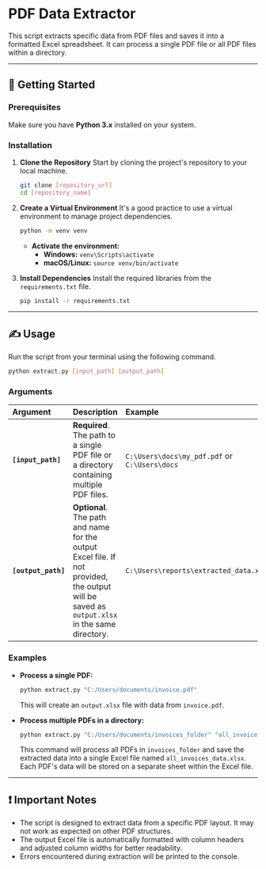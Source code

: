 # PDF Data Extractor

This script extracts specific data from PDF files and saves it into a formatted Excel spreadsheet. It can process a single PDF file or all PDF files within a directory.

-----

## 🚀 Getting Started

### Prerequisites

Make sure you have **Python 3.x** installed on your system.

### Installation

1.  **Clone the Repository**
    Start by cloning the project's repository to your local machine.

    ```bash
    git clone [repository_url]
    cd [repository_name]
    ```

2.  **Create a Virtual Environment**
    It's a good practice to use a virtual environment to manage project dependencies.

    ```bash
    python -m venv venv
    ```

      - **Activate the environment:**
          - **Windows:** `venv\Scripts\activate`
          - **macOS/Linux:** `source venv/bin/activate`

3.  **Install Dependencies**
    Install the required libraries from the `requirements.txt` file.

    ```bash
    pip install -r requirements.txt
    ```

-----

## ✍️ Usage

Run the script from your terminal using the following command.

```bash
python extract.py [input_path] [output_path]
```

### Arguments

| Argument | Description | Example |
| :--- | :--- | :--- |
| **`[input_path]`** | **Required**. The path to a single PDF file or a directory containing multiple PDF files. | `C:\Users\docs\my_pdf.pdf` or `C:\Users\docs` |
| **`[output_path]`** | **Optional**. The path and name for the output Excel file. If not provided, the output will be saved as `output.xlsx` in the same directory. | `C:\Users\reports\extracted_data.xlsx` |

### Examples

  - **Process a single PDF:**

    ```bash
    python extract.py "C:/Users/documents/invoice.pdf"
    ```

    This will create an `output.xlsx` file with data from `invoice.pdf`.

  - **Process multiple PDFs in a directory:**

    ```bash
    python extract.py "C:/Users/documents/invoices_folder" "all_invoices_data.xlsx"
    ```

    This command will process all PDFs in `invoices_folder` and save the extracted data into a single Excel file named `all_invoices_data.xlsx`. Each PDF's data will be stored on a separate sheet within the Excel file.

-----

## ❗ Important Notes

  - The script is designed to extract data from a specific PDF layout. It may not work as expected on other PDF structures.
  - The output Excel file is automatically formatted with column headers and adjusted column widths for better readability.
  - Errors encountered during extraction will be printed to the console.
